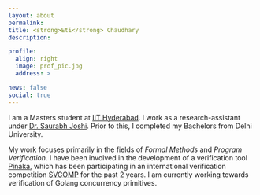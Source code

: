 ```yaml
---
layout: about
permalink: 
title: <strong>Eti</strong> Chaudhary
description:

profile:
  align: right
  image: prof_pic.jpg
  address: >

news: false
social: true
---
```


I am a Masters student at [IIT Hyderabad](https://www.iith.ac.in). I work as a research-assistant under [Dr. Saurabh Joshi](https://sbjoshi.github.io). Prior to this, I completed my Bachelors from Delhi University. 

My work focuses primarily in the fields of *Formal Methods* and *Program Verification*. I have been involved in the development of a verification tool [Pinaka](https://github.com/sbjoshi/Pinaka), which has been participating in an international verification competition [SVCOMP](https://sv-comp.sosy-lab.org/2020/) for the past 2 years. I am currently working towards verification of Golang concurrency primitives.

<!-- Write your biography here. Tell the world about yourself. Link to your favorite [subreddit](http://reddit.com){:target="\_blank"}. You can put a picture in, too. The code is already in, just name your picture `prof_pic.jpg` and put it in the `img/` folder.

Put your address / P.O. box / other info right below your picture. You can also disable any these elements by editing `profile` property of the YAML header of your `_pages/about.md`. Edit `_bibliography/papers.bib` and Jekyll will render your [publications page](/al-folio/publications/) automatically.

Link to your social media connections, too. This theme is set up to use [Font Awesome icons](http://fortawesome.github.io/Font-Awesome/){:target="\_blank"} and [Academicons](https://jpswalsh.github.io/academicons/){:target="\_blank"}, like the ones below. Add your Facebook, Twitter, LinkedIn, Google Scholar, or just disable all of them. -->
